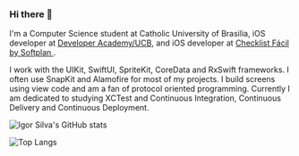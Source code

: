 ### Hi there 👋

I'm a Computer Science student at Catholic University of Brasilia, iOS developer at [Developer Academy/UCB](https://developeracademyucb.com.br/), and iOS developer at [Checklist Fácil by Softplan ](https://www.checklistfacil.com/).

I work with the UIKit, SwiftUI, SpriteKit, CoreData and RxSwift frameworks. 
I often use SnapKit and Alamofire for most of my projects. 
I build screens using view code and am a fan of protocol oriented programming. 
 Currently I am dedicated to studying XCTest and Continuous Integration, Continuous Delivery and Continuous Deployment.



![Igor Silva's GitHub stats](https://github-readme-stats.vercel.app/api?username=igorsilvadev&show_icons=true&theme=dracula&count_private=true)



![Top Langs](https://github-readme-stats.vercel.app/api/top-langs/?username=igorsilvadev&layout=compact&show_icons=true&hide=javascript,html,css,dockerfile,php,procfile,ruby)

